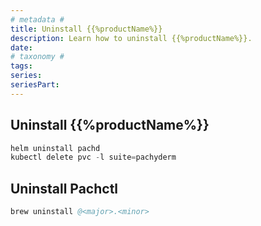 ```yaml
---
# metadata # 
title: Uninstall {{%productName%}}
description: Learn how to uninstall {{%productName%}}.
date: 
# taxonomy #
tags: 
series:
seriesPart:
---
```


## Uninstall {{%productName%}}

```s
helm uninstall pachd 
kubectl delete pvc -l suite=pachyderm 
```

## Uninstall Pachctl 

```s
brew uninstall @<major>.<minor>
```